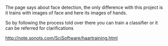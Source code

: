 The page says about face detection,
the only difference with this project is it trains with images of face
and here its images of hands.

So by following the process told over there you can train a classifier
or it can be referred for clarifications


http://note.sonots.com/SciSoftware/haartraining.html